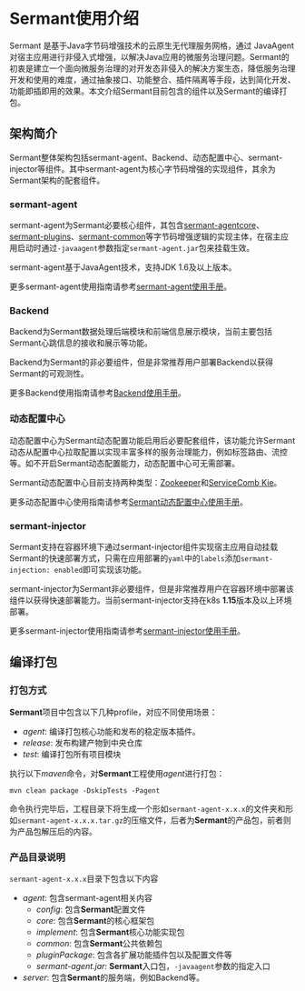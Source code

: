 # Sermant使用介绍

Sermant 是基于Java字节码增强技术的云原生无代理服务网格，通过 JavaAgent 
对宿主应用进行非侵入式增强，以解决Java应用的微服务治理问题。Sermant的初衷是建立一个面向微服务治理的对开发态非侵入的解决方案生态，降低服务治理开发和使用的难度，通过抽象接口、功能整合、插件隔离等手段，达到简化开发、功能即插即用的效果。本文介绍Sermant目前包含的组件以及Sermant的编译打包。

## 架构简介

Sermant整体架构包括sermant-agent、Backend、动态配置中心、sermant-injector等组件。其中sermant-agent为核心字节码增强的实现组件，其余为Sermant架构的配套组件。

<MyImage src="/docs-img/sermant-arch.png"/>

### sermant-agent

sermant-agent为Sermant必要核心组件，其包含[sermant-agentcore](https://github.com/huaweicloud/Sermant/tree/develop/sermant-agentcore)、[sermant-plugins](https://github.com/huaweicloud/Sermant/tree/develop/sermant-plugins)、[sermant-common](https://github.com/huaweicloud/Sermant/tree/develop/sermant-common)等字节码增强逻辑的实现主体，在宿主应用启动时通过`-javaagent`参数指定`sermant-agent.jar`包来挂载生效。

sermant-agent基于JavaAgent技术，支持JDK 1.6及以上版本。

更多sermant-agent使用指南请参考[sermant-agent使用手册](sermant-agent.md)。

### Backend

Backend为Sermant数据处理后端模块和前端信息展示模块，当前主要包括Sermant心跳信息的接收和展示等功能。

Backend为Sermant的非必要组件，但是非常推荐用户部署Backend以获得Sermant的可观测性。

更多Backend使用指南请参考[Backend使用手册](backend.md)。

### 动态配置中心

动态配置中心为Sermant动态配置功能启用后必要配套组件，该功能允许Sermant动态从配置中心拉取配置以实现丰富多样的服务治理能力，例如标签路由、流控等。如不开启Sermant动态配置能力，动态配置中心可无需部署。

Sermant动态配置中心目前支持两种类型：[Zookeeper](https://github.com/apache/zookeeper)和[ServiceComb Kie](https://github.com/apache/servicecomb-kie)。

更多动态配置中心使用指南请参考[Sermant动态配置中心使用手册](configuration-center.md)。

### **sermant-injector**

Sermant支持在容器环境下通过sermant-injector组件实现宿主应用自动挂载Sermant的快速部署方式，只需在应用部署的`yaml`中的`labels`添加`sermant-injection: enabled`即可实现该功能。

sermant-injector为Sermant非必要组件，但是非常推荐用户在容器环境中部署该组件以获得快速部署能力。当前sermant-injector支持在k8s **1.15**版本及以上环境部署。

更多sermant-injector使用指南请参考[sermant-injector使用手册](injector.md)。

## 编译打包

### 打包方式

**Sermant**项目中包含以下几种profile，对应不同使用场景：

- *agent*: 编译打包核心功能和发布的稳定版本插件。
- *release*: 发布构建产物到中央仓库
- *test*: 编译打包所有项目模块

执行以下*maven*命令，对**Sermant**工程使用*agent*进行打包：

```shell
mvn clean package -DskipTests -Pagent
```

命令执行完毕后，工程目录下将生成一个形如`sermant-agent-x.x.x`的文件夹和形如`sermant-agent-x.x.x.tar.gz`的压缩文件，后者为**Sermant**的产品包，前者则为产品包解压后的内容。

### 产品目录说明

`sermant-agent-x.x.x`目录下包含以下内容

- *agent*: 包含sermant-agent相关内容
    - *config*: 包含**Sermant**配置文件
    - *core*: 包含**Sermant**的核心框架包
    - *implement*: 包含**Sermant**核心功能实现包
    - *common*: 包含**Sermant**公共依赖包
    - *pluginPackage*: 包含各扩展功能插件包以及配置文件等
    - *sermant-agent.jar*: **Sermant**入口包，`-javaagent`参数的指定入口
- *server*: 包含**Sermant**的服务端，例如Backend等。
